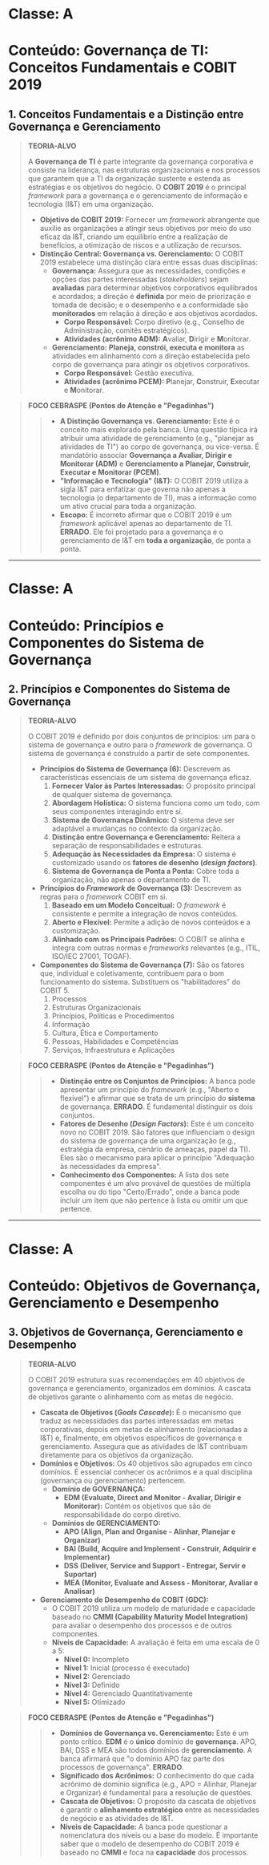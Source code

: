 # Classe: A
# Conteúdo: Governança de TI: Conceitos Fundamentais e COBIT 2019

## 1. Conceitos Fundamentais e a Distinção entre Governança e Gerenciamento

> **TEORIA-ALVO**
>
> A **Governança de TI** é parte integrante da governança corporativa e consiste na liderança, nas estruturas organizacionais e nos processos que garantem que a TI da organização sustente e estenda as estratégias e os objetivos do negócio. O **COBIT 2019** é o principal *framework* para a governança e o gerenciamento de informação e tecnologia (I&T) em uma organização.
>
> * **Objetivo do COBIT 2019:** Fornecer um *framework* abrangente que auxilie as organizações a atingir seus objetivos por meio do uso eficaz da I&T, criando um equilíbrio entre a realização de benefícios, a otimização de riscos e a utilização de recursos.
> * **Distinção Central: Governança vs. Gerenciamento:** O COBIT 2019 estabelece uma distinção clara entre essas duas disciplinas:
>     * **Governança:** Assegura que as necessidades, condições e opções das partes interessadas (*stakeholders*) sejam **avaliadas** para determinar objetivos corporativos equilibrados e acordados; a direção é **definida** por meio de priorização e tomada de decisão; e o desempenho e a conformidade são **monitorados** em relação à direção e aos objetivos acordados.
>         * **Corpo Responsável:** Corpo diretivo (e.g., Conselho de Administração, comitês estratégicos).
>         * **Atividades (acrônimo ADM):** **A**valiar, **D**irigir e **M**onitorar.
>     * **Gerenciamento:** **Planeja, constrói, executa e monitora** as atividades em alinhamento com a direção estabelecida pelo corpo de governança para atingir os objetivos corporativos.
>         * **Corpo Responsável:** Gestão executiva.
>         * **Atividades (acrônimo PCEM):** **P**lanejar, **C**onstruir, **E**xecutar e **M**onitorar.

> **FOCO CEBRASPE (Pontos de Atenção e "Pegadinhas")**
>
> > * **A Distinção Governança vs. Gerenciamento:** Este é o conceito mais explorado pela banca. Uma questão típica irá atribuir uma atividade de gerenciamento (e.g., "planejar as atividades de TI") ao corpo de governança, ou vice-versa. É mandatório associar **Governança a Avaliar, Dirigir e Monitorar (ADM)** e **Gerenciamento a Planejar, Construir, Executar e Monitorar (PCEM)**.
> > * **"Informação e Tecnologia" (I&T):** O COBIT 2019 utiliza a sigla I&T para enfatizar que governa não apenas a tecnologia (o departamento de TI), mas a informação como um ativo crucial para toda a organização.
> > * **Escopo:** É incorreto afirmar que o COBIT 2019 é um *framework* aplicável apenas ao departamento de TI. **ERRADO**. Ele foi projetado para a governança e o gerenciamento de I&T em **toda a organização**, de ponta a ponta.

---
# Classe: A
# Conteúdo: Princípios e Componentes do Sistema de Governança

## 2. Princípios e Componentes do Sistema de Governança

> **TEORIA-ALVO**
>
> O COBIT 2019 é definido por dois conjuntos de princípios: um para o sistema de governança e outro para o *framework* de governança. O sistema de governança é construído a partir de sete componentes.
>
> * **Princípios do Sistema de Governança (6):** Descrevem as características essenciais de um sistema de governança eficaz.
>     1.  **Fornecer Valor às Partes Interessadas:** O propósito principal de qualquer sistema de governança.
>     2.  **Abordagem Holística:** O sistema funciona como um todo, com seus componentes interagindo entre si.
>     3.  **Sistema de Governança Dinâmico:** O sistema deve ser adaptável a mudanças no contexto da organização.
>     4.  **Distinção entre Governança e Gerenciamento:** Reitera a separação de responsabilidades e estruturas.
>     5.  **Adequação às Necessidades da Empresa:** O sistema é customizado usando os **fatores de desenho (*design factors*)**.
>     6.  **Sistema de Governança de Ponta a Ponta:** Cobre toda a organização, não apenas o departamento de TI.
> * **Princípios do *Framework* de Governança (3):** Descrevem as regras para o *framework* COBIT em si.
>     1.  **Baseado em um Modelo Conceitual:** O *framework* é consistente e permite a integração de novos conteúdos.
>     2.  **Aberto e Flexível:** Permite a adição de novos conteúdos e a customização.
>     3.  **Alinhado com os Principais Padrões:** O COBIT se alinha e integra com outras normas e *frameworks* relevantes (e.g., ITIL, ISO/IEC 27001, TOGAF).
> * **Componentes do Sistema de Governança (7):** São os fatores que, individual e coletivamente, contribuem para o bom funcionamento do sistema. Substituem os "habilitadores" do COBIT 5.
>     1.  Processos
>     2.  Estruturas Organizacionais
>     3.  Princípios, Políticas e Procedimentos
>     4.  Informação
>     5.  Cultura, Ética e Comportamento
>     6.  Pessoas, Habilidades e Competências
>     7.  Serviços, Infraestrutura e Aplicações

> **FOCO CEBRASPE (Pontos de Atenção e "Pegadinhas")**
>
> > * **Distinção entre os Conjuntos de Princípios:** A banca pode apresentar um princípio do *framework* (e.g., "Aberto e flexível") e afirmar que se trata de um princípio do **sistema** de governança. **ERRADO**. É fundamental distinguir os dois conjuntos.
> > * **Fatores de Desenho (*Design Factors*):** Este é um conceito novo no COBIT 2019. São fatores que influenciam o design do sistema de governança de uma organização (e.g., estratégia da empresa, cenário de ameaças, papel da TI). Eles são o mecanismo para aplicar o princípio "Adequação às necessidades da empresa".
> > * **Conhecimento dos Componentes:** A lista dos sete componentes é um alvo provável de questões de múltipla escolha ou do tipo "Certo/Errado", onde a banca pode incluir um item que não pertence à lista ou omitir um que pertence.

---
# Classe: A
# Conteúdo: Objetivos de Governança, Gerenciamento e Desempenho

## 3. Objetivos de Governança, Gerenciamento e Desempenho

> **TEORIA-ALVO**
>
> O COBIT 2019 estrutura suas recomendações em 40 objetivos de governança e gerenciamento, organizados em domínios. A cascata de objetivos garante o alinhamento com as metas de negócio.
>
> * **Cascata de Objetivos (*Goals Cascade*):** É o mecanismo que traduz as necessidades das partes interessadas em metas corporativas, depois em metas de alinhamento (relacionadas a I&T) e, finalmente, em objetivos específicos de governança e gerenciamento. Assegura que as atividades de I&T contribuam diretamente para os objetivos da organização.
> * **Domínios e Objetivos:** Os 40 objetivos são agrupados em cinco domínios. É essencial conhecer os acrônimos e a qual disciplina (governança ou gerenciamento) pertencem.
>     * **Domínio de GOVERNANÇA:**
>         * **EDM (Evaluate, Direct and Monitor - Avaliar, Dirigir e Monitorar):** Contém os objetivos que são de responsabilidade do corpo diretivo.
>     * **Domínios de GERENCIAMENTO:**
>         * **APO (Align, Plan and Organise - Alinhar, Planejar e Organizar)**
>         * **BAI (Build, Acquire and Implement - Construir, Adquirir e Implementar)**
>         * **DSS (Deliver, Service and Support - Entregar, Servir e Suportar)**
>         * **MEA (Monitor, Evaluate and Assess - Monitorar, Avaliar e Analisar)**
> * **Gerenciamento de Desempenho do COBIT (GDC):**
>     * O COBIT 2019 utiliza um modelo de maturidade e capacidade baseado no **CMMI (Capability Maturity Model Integration)** para avaliar o desempenho dos processos e de outros componentes.
>     * **Níveis de Capacidade:** A avaliação é feita em uma escala de 0 a 5:
>         * **Nível 0:** Incompleto
>         * **Nível 1:** Inicial (processo é executado)
>         * **Nível 2:** Gerenciado
>         * **Nível 3:** Definido
>         * **Nível 4:** Gerenciado Quantitativamente
>         * **Nível 5:** Otimizado

> **FOCO CEBRASPE (Pontos de Atenção e "Pegadinhas")**
>
> > * **Domínios de Governança vs. Gerenciamento:** Este é um ponto crítico. **EDM** é o **único** domínio de **governança**. APO, BAI, DSS e MEA são todos domínios de **gerenciamento**. A banca afirmará que "o domínio APO faz parte dos processos de governança". **ERRADO**.
> > * **Significado dos Acrônimos:** O conhecimento do que cada acrônimo de domínio significa (e.g., APO = Alinhar, Planejar e Organizar) é fundamental para a resolução de questões.
> > * **Cascata de Objetivos:** O propósito da cascata de objetivos é garantir o **alinhamento estratégico** entre as necessidades de negócio e as atividades de I&T.
> > * **Níveis de Capacidade:** A banca pode questionar a nomenclatura dos níveis ou a base do modelo. É importante saber que o modelo de desempenho do COBIT 2019 é baseado no **CMMI** e foca na **capacidade** dos processos.